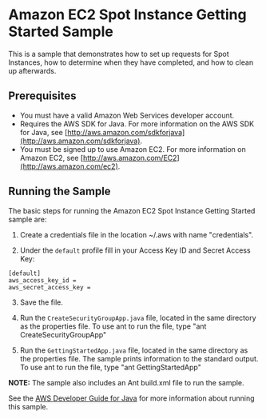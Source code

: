 # Amazon EC2 Spot Instance Getting Started Sample

This is a sample that demonstrates how to set up requests for Spot Instances, how to determine when they have completed, and how to clean up afterwards.

## Prerequisites

*   You must have a valid Amazon Web Services developer account.
*   Requires the AWS SDK for Java. For more information on the AWS SDK for Java, see [http://aws.amazon.com/sdkforjava](http://aws.amazon.com/sdkforjava).
*   You must be signed up to use Amazon EC2. For more information on Amazon EC2, see [http://aws.amazon.com/EC2](http://aws.amazon.com/ec2).

## Running the Sample

The basic steps for running the Amazon EC2 Spot Instance Getting Started sample are:

1.  Create a credentials file in the location ~/.aws with name "credentials".

2.  Under the `default` profile fill in your Access Key ID and Secret Access Key:

  ```
  [default]
  aws_access_key_id =
  aws_secret_access_key =
  ```

3.  Save the file.

4.  Run the `CreateSecurityGroupApp.java` file, located in the same directory as the properties file. To use ant to run the file, type "ant CreateSecurityGroupApp"

5.  Run the `GettingStartedApp.java` file, located in the same directory as the properties file. The sample prints information to the standard output. To use ant to run the file, type "ant GettingStartedApp"

**NOTE:** The sample also includes an Ant build.xml file to run the sample.

See the [AWS Developer Guide for Java](http://docs.amazonwebservices.com/AWSSdkDocsJava/latest/DeveloperGuide/tutorial-spot-instances-java.html) for more information about running this sample.
